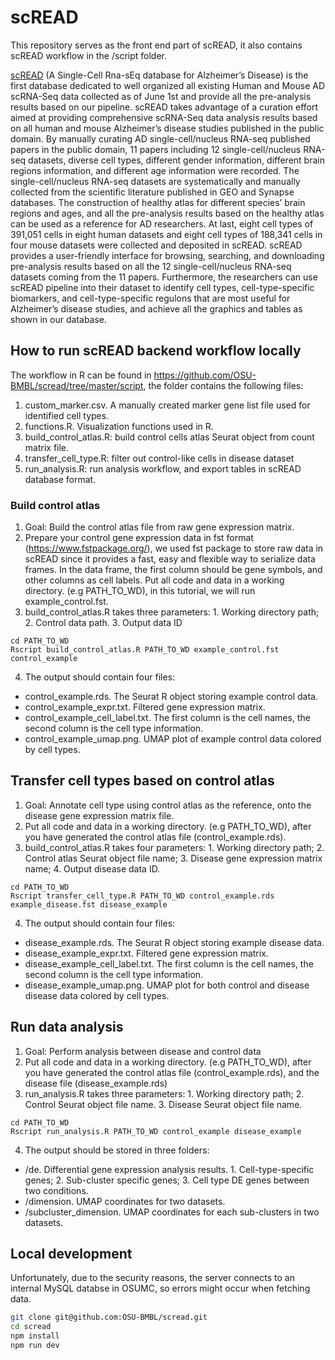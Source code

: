 # scREAD

This repository serves as the front end part of scREAD, it also contains scREAD workflow in the /script folder.

[scREAD](https://bmbls.bmi.osumc.edu/scread/) (A Single-Cell Rna-sEq database for Alzheimer’s Disease) is the first database dedicated to well organized all existing Human and Mouse AD scRNA-Seq data collected as of June 1st and provide all the pre-analysis results based on our pipeline. scREAD takes advantage of a curation effort aimed at providing comprehensive scRNA-Seq data analysis results based on all human and mouse Alzheimer’s disease studies published in the public domain. By manually curating AD single-cell/nucleus RNA-seq published papers in the public domain, 11 papers including 12 single-cell/nucleus RNA-seq datasets, diverse cell types, different gender information, different brain regions information, and different age information were recorded. The single-cell/nucleus RNA-seq datasets are systematically and manually collected from the scientific literature published in GEO and Synapse databases. The construction of healthy atlas for different species’ brain regions and ages, and all the pre-analysis results based on the healthy atlas can be used as a reference for AD researchers. At last, eight cell types of 391,051 cells in eight human datasets and eight cell types of 188,341 cells in four mouse datasets were collected and deposited in scREAD. scREAD provides a user-friendly interface for browsing, searching, and downloading pre-analysis results based on all the 12 single-cell/nucleus RNA-seq datasets coming from the 11 papers. Furthermore, the researchers can use scREAD pipeline into their dataset to identify cell types, cell-type-specific biomarkers, and cell-type-specific regulons that are most useful for Alzheimer’s disease studies, and achieve all the graphics and tables as shown in our database.

## How to run scREAD backend workflow locally

The workflow in R can be found in https://github.com/OSU-BMBL/scread/tree/master/script, the folder contains the following files:
1.	custom_marker.csv. A manually created marker gene list file used for identified cell types.
2.	functions.R. Visualization functions used in R.
3.	build_control_atlas.R: build control cells atlas Seurat object from count matrix file.
4.	transfer_cell_type.R: filter out control-like cells in disease dataset
5.	run_analysis.R: run analysis workflow, and export tables in scREAD database format.

### Build control atlas 
1.	Goal: Build the control atlas file from raw gene expression matrix.
2.	Prepare your control gene expression data in fst format (https://www.fstpackage.org/), we used fst package to store raw data in scREAD since it provides a fast, easy and flexible way to serialize data frames. In the data frame, the first column should be gene symbols, and other columns as cell labels. Put all code and data in a working directory. (e.g PATH_TO_WD), in this tutorial, we will run example_control.fst.
3.	build_control_atlas.R takes three parameters: 1. Working directory path; 2. Control data path. 3. Output data ID
```{R}
cd PATH_TO_WD  
Rscript build_control_atlas.R PATH_TO_WD example_control.fst control_example 
```

4.	The output should contain four files:

 - control_example.rds. The Seurat R object storing example control data.
- control_example_expr.txt. Filtered gene expression matrix.
- control_example_cell_label.txt. The first column is the cell names, the second column is the cell type information.
- 	control_example_umap.png. UMAP plot of example control data colored by cell types.

## Transfer cell types based on control atlas
1.	Goal: Annotate cell type using control atlas as the reference, onto the disease gene expression matrix file.
2.	Put all code and data in a working directory. (e.g PATH_TO_WD), after you have generated the control atlas file (control_example.rds). 
3.	build_control_atlas.R takes four parameters: 1. Working directory path; 2. Control atlas Seurat object file name; 3. Disease gene expression matrix name; 4. Output disease data ID.

```{r}
cd PATH_TO_WD  
Rscript transfer_cell_type.R PATH_TO_WD control_example.rds example_disease.fst disease_example 
```
4.	The output should contain four files:
-	disease_example.rds. The Seurat R object storing example disease data.
-	disease_example_expr.txt. Filtered gene expression matrix.
-	disease_example_cell_label.txt. The first column is the cell names, the second column is the cell type information.
-	disease_example_umap.png. UMAP plot for both control and disease disease data colored by cell types.

## Run data analysis

1.	Goal: Perform analysis between disease and control data
2.	Put all code and data in a working directory. (e.g PATH_TO_WD), after you have generated the control atlas file (control_example.rds), and the disease file (disease_example.rds)
3.	run_analysis.R takes three parameters: 1. Working directory path; 2. Control Seurat object file name. 3. Disease Seurat object file name.

```{r}
cd PATH_TO_WD  
Rscript run_analysis.R PATH_TO_WD control_example disease_example
```

4.	The output should be stored in three folders:
-	/de. Differential gene expression analysis results. 1. Cell-type-specific genes; 2. Sub-cluster specific genes; 3. Cell type DE genes between two conditions.
-	/dimension. UMAP coordinates for two datasets.
-	/subcluster_dimension. UMAP coordinates for each sub-clusters in two datasets.


## Local development

Unfortunately, due to the security reasons, the server connects to an internal MySQL databse in OSUMC, so errors might occur when fetching data.

```bash
git clone git@github.com:OSU-BMBL/scread.git
cd scread
npm install
npm run dev
```